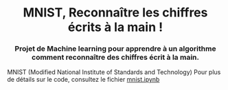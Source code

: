 <h1 align="center" id="top">MNIST, Reconnaître les chiffres écrits à la main !</h1>

<h3 align="center">Projet de Machine learning pour apprendre à un algorithme comment reconnaître des chiffres écrit à la main.</h3>
MNIST (Modified National Institute of Standards and Technology)
Pour plus de détails sur le code, consultez le fichier <a href="https://github.com/EDequidt/mnist/blob/main/mnist.ipynb">mnist.ipynb</a>